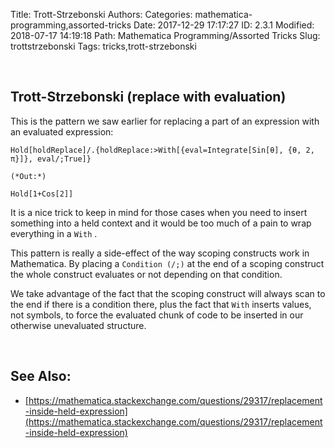 Title: Trott-Strzebonski
Authors: 
Categories: mathematica-programming,assorted-tricks
Date: 2017-12-29 17:17:27
ID: 2.3.1
Modified: 2018-07-17 14:19:18
Path: Mathematica Programming/Assorted Tricks
Slug: trottstrzebonski
Tags: tricks,trott-strzebonski

<a id="trottstrzebonski-replace-with-evaluation" style="width:0;height:0;margin:0;padding:0;">&zwnj;</a>

## Trott-Strzebonski (replace with evaluation)

This is the pattern we saw earlier for replacing a part of an expression with an evaluated expression:

    Hold[holdReplace]/.{holdReplace:>With[{eval=Integrate[Sin[θ], {θ, 2, π}]}, eval/;True]}

    (*Out:*)
    
    Hold[1+Cos[2]]

It is a nice trick to keep in mind for those cases when you need to insert something into a held context and it would be too much of a pain to wrap everything in a  ```With``` .

This pattern is really a side-effect of the way scoping constructs work in Mathematica. By placing a  ```Condition (/;)```  at the end of a scoping construct the whole construct evaluates or not depending on that condition.

We take advantage of the fact that the scoping construct will always scan to the end if there is a condition there, plus the fact that  ```With```  inserts values, not symbols, to force the evaluated chunk of code to be inserted in our otherwise unevaluated structure.

<a id="see-also" style="width:0;height:0;margin:0;padding:0;">&zwnj;</a>

## See Also:

* [https://mathematica.stackexchange.com/questions/29317/replacement-inside-held-expression](https://mathematica.stackexchange.com/questions/29317/replacement-inside-held-expression)